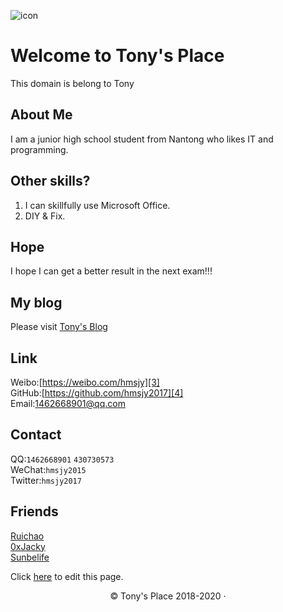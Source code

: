 ![icon][1]

# Welcome to Tony's Place

This domain is belong to Tony

## About Me
I am a junior high school student from Nantong who likes IT and programming.

## Other skills? 
1. I can skillfully use Microsoft Office. 
2. DIY & Fix.

## Hope
I hope I can get a better result in the next exam!!!

## My blog
Please visit [Tony's Blog][2]

## Link
Weibo:[https://weibo.com/hmsjy][3]  
GitHub:[https://github.com/hmsjy2017][4]  
Email:[1462668901@qq.com][5]

## Contact
QQ:`1462668901`
   `430730573`  
WeChat:`hmsjy2015`  
Twitter:`hmsjy2017`

## Friends
[Ruichao][6]  
[0xJacky][7]  
[Sunbelife][8]

Click [here](https://github.com/hmsjy2017/me/docs/edit/master/index.md) to edit this page.

<p align="center">© Tony's Place 2018-2020 ·</p> 


[1]: https://iamsjy.oss-cn-shanghai.aliyuncs.com/icon.jpg
[2]: https://iamsjy.com
[3]: https://weibo.com/hmsjy
[4]: https://github.com/hmsjy2017
[5]: mailto:1462668901@qq.com
[6]: https://kejiyuanzhuo.top
[7]: https://jackyu.cn
[8]: https://sunbelife.com
